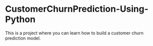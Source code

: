 # CustomerChurnPrediction-Using-Python
This is a project where you can learn how to build a customer churn prediction model.
